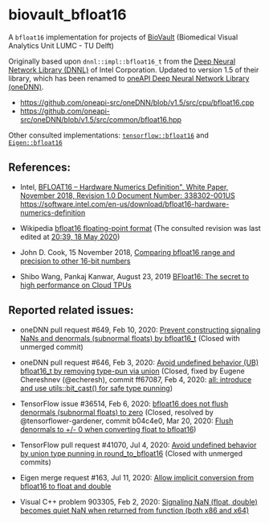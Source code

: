 # biovault_bfloat16

A `bfloat16` implementation for projects of [BioVault](https://github.com/biovault) (Biomedical Visual Analytics Unit LUMC - TU Delft)

Originally based upon `dnnl::impl::bfloat16_t` from the [Deep Neural Network Library (DNNL)](https://github.com/intel/mkl-dnn) of Intel Corporation.
Updated to version 1.5 of their library, which has been renamed to [oneAPI Deep Neural Network Library (oneDNN)](https://github.com/oneapi-src/oneDNN).
* https://github.com/oneapi-src/oneDNN/blob/v1.5/src/cpu/bfloat16.cpp
* https://github.com/oneapi-src/oneDNN/blob/v1.5/src/common/bfloat16.hpp

Other consulted implementations: [`tensorflow::bfloat16`](https://github.com/tensorflow/tensorflow/tree/v2.2.0/tensorflow/core/lib/bfloat16) and [`Eigen::bfloat16`](https://gitlab.com/libeigen/eigen/-/blob/master/Eigen/src/Core/arch/Default/BFloat16.h)

## References:

* Intel, [BFLOAT16 – Hardware Numerics Definition", White Paper, November 2018, Revision 1.0 Document Number: 338302-001US](https://software.intel.com/sites/default/files/managed/40/8b/bf16-hardware-numerics-definition-white-paper.pdf)
  https://software.intel.com/en-us/download/bfloat16-hardware-numerics-definition

* Wikipedia [bfloat16 floating-point format](https://en.wikipedia.org/wiki/Bfloat16_floating-point_format)
  (The consulted revision was last edited at [20:39, 18 May 2020](https://en.wikipedia.org/w/index.php?title=Bfloat16_floating-point_format&oldid=957432439))

* John D. Cook, 15 November 2018, [Comparing bfloat16 range and precision to other 16-bit numbers](https://www.johndcook.com/blog/2018/11/15/bfloat16)

* Shibo Wang, Pankaj Kanwar, August 23, 2019 [BFloat16: The secret to high performance on Cloud TPUs](https://cloud.google.com/blog/products/ai-machine-learning/bfloat16-the-secret-to-high-performance-on-cloud-tpus)

## Reported related issues:

* oneDNN pull request #649, Feb 10, 2020: [Prevent constructing signaling NaNs and denormals (subnormal floats) by bfloat16_t](https://github.com/oneapi-src/oneDNN/pull/649) (Closed with unmerged commit)

* oneDNN pull request #646, Feb 3, 2020: [Avoid undefined behavior (UB) bfloat16_t by removing type-pun via union](https://github.com/oneapi-src/oneDNN/pull/646) (Closed,
fixed by Eugene Chereshnev (@echeresh), commit ff67087, Feb 4, 2020: [all: introduce and use utils::bit_cast() for safe type punning](https://github.com/oneapi-src/oneDNN/commit/ff670873307ed66a25a663181d3bff45d3e6469f))

* TensorFlow issue #36514, Feb 6, 2020: [bfloat16 does not flush denormals (subnormal floats) to zero](https://github.com/tensorflow/tensorflow/issues/36514) (Closed,
resolved by @tensorflower-gardener, commit b04c4e0, Mar 20, 2020: [Flush denormals to +/- 0 when converting float to bfloat16](https://github.com/tensorflow/tensorflow/commit/b04c4e0e4338924d5281626445594a900bd673a6)) 

* TensorFlow pull request #41070, Jul 4, 2020: [Avoid undefined behavior by union type punning in round_to_bfloat16](https://github.com/tensorflow/tensorflow/pull/41070) (Closed with unmerged commits)

* Eigen merge request #163, Jul 11, 2020: [Allow implicit conversion from bfloat16 to float and double](https://gitlab.com/libeigen/eigen/-/merge_requests/163)
 
* Visual C++ problem 903305, Feb 2, 2020: [Signaling NaN (float, double) becomes quiet NaN when returned from function (both x86 and x64)](https://developercommunity.visualstudio.com/content/problem/903305/signaling-nan-float-double-becomes-quiet-nan-when.html)